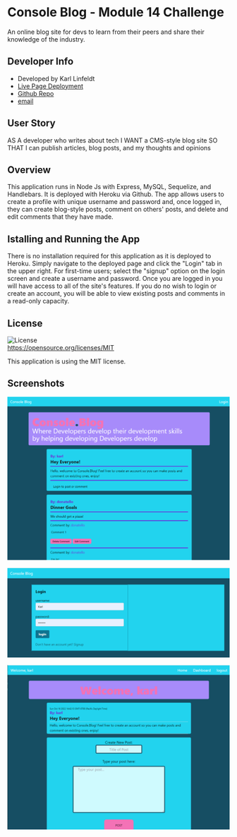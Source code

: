 # Console Blog - Module 14 Challenge  
An online blog site for devs to learn from their peers and share their knowledge of the industry.  

##  
## Developer Info  
- Developed by Karl Linfeldt 
- [Live Page Deployment](https://crimson-badger.herokuapp.com/)
- [Github Repo](https://github.com/KarlOL82/techBlog)  
- [email](klinfeldt@gmail.com)  

## User Story  
AS A developer who writes about tech
I WANT a CMS-style blog site
SO THAT I can publish articles, blog posts, and my thoughts and opinions 

## Overview  
This application runs in Node Js with Express, MySQL, Sequelize, and Handlebars. It is deployed with Heroku via Github. The app allows users to create a profile with unique username and password and, once logged in, they can create blog-style posts, comment on others' posts, and delete and edit comments that they have made.  

## Istalling and Running the App  
There is no installation required for this application as it is deployed to Heroku. Simply  navigate to the deployed page and click the "Login" tab in the upper right. For first-time users; select the "signup" option on the login screen and create a username and password. Once you are logged in you will have access to all of the site's features. If you do no wish to login or create an account, you will be able to view existing posts and comments in a read-only capacity.  

## License
  ![License](https://img.shields.io/badge/license-MIT-green.svg)  
  https://opensource.org/licenses/MIT  

  This application is using the MIT license.  

## Screenshots  

![Homepage not logged in](./assets/image1.png "Photo of the homepage before logging in")  

![Login Page](./assets/image2.png "Image of the login page")  

![Dashboard while logged in](./assets/image3.png "Photo of the dashboard page while logged in")  



